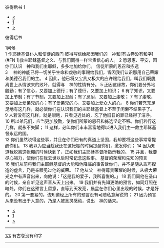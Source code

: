 ﻿





 彼得后书 1




* [<](bible/1PE05.md)
* [1](bible/2PE.md)
* [>](bible/2PE02.md)



彼得后书 
 
1问候  
1 作耶稣基督仆人和使徒的西门·彼得写信给那因我们的　神和[有古卷没有和字](#FN
1)救主耶稣基督之义、与我们同得一样宝贵信心的人。 
2 愿恩惠、平安，因你们认识　神和我们主耶稣，多多地加给你们。 信徒所蒙的恩召和拣选  
3 　神的神能已将一切关乎生命和虔敬的事赐给我们，皆因我们认识那用自己荣耀和美德召我们的主。 
4 因此，他已将又宝贵又极大的应许赐给我们，叫我们既脱离世上从情欲来的败坏，就得与　神的性情有分。 
5 正因这缘故，你们要分外地殷勤；有了信心，又要加上德行；有了德行，又要加上知识； 
6 有了知识，又要加上节制；有了节制，又要加上忍耐；有了忍耐，又要加上虔敬； 
7 有了虔敬，又要加上爱弟兄的心；有了爱弟兄的心，又要加上爱众人的心。 
8 你们若充充足足地有这几样，就必使你们在认识我们的主耶稣基督上不至于闲懒不结果子了。 
9 人若没有这几样，就是眼瞎，只看见近处的，忘了他旧日的罪已经得了洁净。 
10 所以弟兄们，应当更加殷勤，使你们所蒙的恩召和拣选坚定不移。你们若行这几样，就永不失脚； 
11 这样，必叫你们丰丰富富地得以进入我们主—救主耶稣基督永远的国。  
12 你们虽然晓得这些事，并且在你们已有的真道上坚固，我却要将这些事常常提醒你们。 
13 我以为应当趁我还在这帐棚的时候提醒你们，激发你们； 
14 因为知道我脱离这帐棚的时候快到了，正如我们主耶稣基督所指示我的。 
15 并且，我要尽心竭力，使你们在我去世以后时常记念这些事。 基督的荣耀和先知的预言  
16 我们从前将我们主耶稣基督的大能和他降临的事告诉你们，并不是随从乖巧捏造的虚言，乃是亲眼见过他的威荣。 
17 他从父　神得尊贵荣耀的时候，从极大荣光之中有声音出来，向他说：「这是我的爱子，我所喜悦的。」 
18 我们同他在圣山的时候，亲自听见这声音从天上出来。 
19 我们并有先知更确的预言，如同灯照在暗处。你们在这预言上留意，直等到天发亮，晨星在你们心里出现的时候，才是好的。 
20 第一要紧的，该知道经上所有的预言没有可随私意解说的； 
21 因为预言从来没有出于人意的，乃是人被圣灵感动，说出　神的话来。 
* [<](bible/1PE05.md)
* [1](bible/2PE.md)
* [>](bible/2PE02.md)





---


[1:1:](#V1)
有古卷没有和字




---









